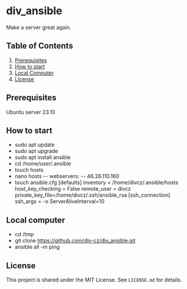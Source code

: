 # div_ansible
Make a server great again.

## Table of Contents
1. [Prerequisites](#prerequisites)
2. [How to start](#how-to-start)
3. [Local Computer](#local-computer)
4. [License](#license)

## Prerequisites<!--#prerequisites-->
Ubuntu server 23.10

## How to start<!--#how-to-start-->
- sudo apt update
- sudo apt upgrade
- sudo apt install ansible
- cd /home/user/.ansible
- touch hosts
- nano hosts
          -- webservers: 
          -- 46.28.110.160
- touch ansible.cfg
          [defaults]
          inventory = /home/divcz/.ansible/hosts
          host_key_checking = False
          remote_user = divcz
          private_key_file=/home/divcz/.ssh/ansible_rsa
          [ssh_connection]
          ssh_args = -o ServerAliveInterval=10

## Local computer<!--#local-computer-->
- cd /tmp
- git clone https://github.com/div-cz/div_ansible.git
- ansible all -m ping

## License<!--#license-->
This project is shared under the MIT License. See `LICENSE.md` for details.
